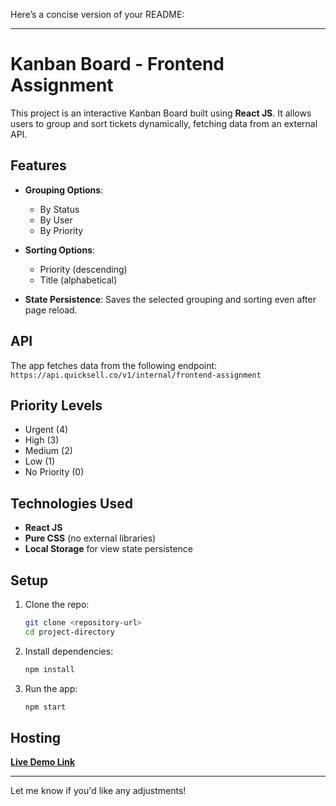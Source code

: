 Here’s a concise version of your README:

---

# Kanban Board - Frontend Assignment

This project is an interactive Kanban Board built using **React JS**. It allows users to group and sort tickets dynamically, fetching data from an external API.

## Features

- **Grouping Options**:
  - By Status
  - By User
  - By Priority
  
- **Sorting Options**:
  - Priority (descending)
  - Title (alphabetical)

- **State Persistence**: Saves the selected grouping and sorting even after page reload.

## API
The app fetches data from the following endpoint:  
`https://api.quicksell.co/v1/internal/frontend-assignment`

## Priority Levels

- Urgent (4)
- High (3)
- Medium (2)
- Low (1)
- No Priority (0)

## Technologies Used

- **React JS**
- **Pure CSS** (no external libraries)
- **Local Storage** for view state persistence

## Setup

1. Clone the repo:
   ```bash
   git clone <repository-url>
   cd project-directory
   ```
2. Install dependencies:
   ```bash
   npm install
   ```
3. Run the app:
   ```bash
   npm start
   ```

## Hosting

**[Live Demo Link](#)**

---

Let me know if you'd like any adjustments!